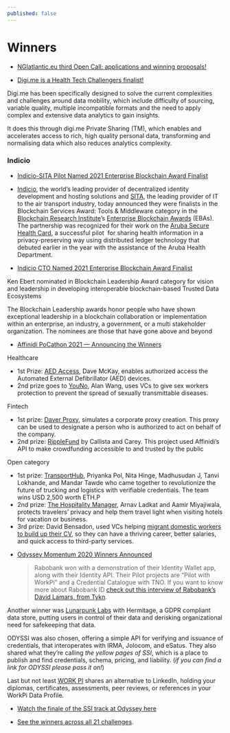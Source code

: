 ```yaml
---
published: false
---
```


# Winners
* [NGIatlantic.eu third Open Call: applications and winning proposals!](https://ngiatlantic.eu/news/ngiatlanticeu-third-open-call-applications-and-winning-proposals)

* [Digi.me is a Health Tech Challengers finalist!](https://blog.digi.me/2021/10/05/digi-me-is-a-health-tech-challengers-finalist/)

Digi.me has been specifically designed to solve the current complexities and challenges around data mobility, which include difficulty of sourcing, variable quality, multiple incompatible formats and the need to apply complex and extensive data analytics to gain insights.

It does this through digi.me Private Sharing (TM), which enables and accelerates access to rich, high quality personal data, transforming and normalising data which also reduces analytics complexity.

### Indicio

* [Indicio-SITA Pilot Named 2021 Enterprise Blockchain Award Finalist](https://indicio.tech/indicio-sita-pilot-named-2021-enterprise-blockchain-award-finalist/)

* [Indicio](https://indicio.tech/), the world’s leading provider of decentralized identity development and hosting solutions and [SITA](https://www.sita.aero/), the leading provider of IT to the air transport industry, today announced they were finalists in the Blockchain Services Award: Tools & Middleware category in the [Blockchain Research Institute](https://www.blockchainresearchinstitute.org/enterprise-blockchain-awards/)’s [Enterprise Blockchain Awards](https://blockchainrevolutionglobal.com/the-eb-awards/) (EBAs). The partnership was recognized for their work on the [Aruba Secure Health Card](https://www.sita.aero/resources/videos/happy-traveler-card/), a successful pilot  for sharing health information in a privacy-preserving way using distributed ledger technology that debuted earlier in the year with the assistance of the Aruba Health Department.

* [Indicio CTO Named 2021 Enterprise Blockchain Award Finalist](https://indicio.tech/indicio-cto-named-2021-enterprise-blockchain-award-finalist/)

Ken Ebert nominated in Blockchain Leadership Award category for vision and leadership in developing interoperable blockchain-based Trusted Data Ecosystems

The Blockchain Leadership awards honor people who have shown exceptional leadership in a blockchain collaboration or implementation within an enterprise, an industry, a government, or a multi stakeholder organization. The nominees are those that have gone above and beyond

* [Affinidi PoCathon 2021 — Announcing the Winners](https://academy.affinidi.com/affinidi-pocathon-2021-announcing-the-winners-40b2a5a79fa4)

Healthcare

- 1st Prize: [AED Access](https://devpost.com/software/aed-access), Dave McKay, enables authorized access the Automated External Defibrillator (AED) devices.
- 2nd prize goes to [YouNo](https://devpost.com/software/you-no), Alan Wang, uses VCs to give sex workers protection to prevent the spread of sexually transmittable diseases.

Fintech

- 1st prize: [Daver Proxy](https://devpost.com/software/daver-proxy), simulates a corporate proxy creation. This proxy can be used to designate a person who is authorized to act on behalf of the company.
- 2nd prize: [RippleFund](https://devpost.com/software/ripplefund) by Callista and Carey. This project used Affinidi’s API to make crowdfunding accessible to and trusted by the public

Open category

- 1st prize: [TransportHub](https://devpost.com/software/transportation-hub-lorry-receipt-issuer), Priyanka Pol, Nita Hinge, Madhusudan J, Tanvi Lokhande, and Mandar Tawde who came together to revolutionize the future of trucking and logistics with verifiable credentials. The team wins USD 2,500 worth ETH.P
- 2nd prize: [The Hospitality Manager](https://devpost.com/software/the-hospitality-manager), Arnav Ladkat and Aamir Miyajiwala, protects travelers’ privacy and help them travel light when visiting hotels for vacation or business.
- 3rd prize: David Bensadon, used VCs helping [migrant domestic workers to build up their CV](https://devpost.com/software/yhgt), so they can have a thriving career, better salaries, and quick access to third-party services.
* [Odyssey Momentum 2020 Winners Announced](https://solutions.odyssey.org/hackathon-2020-dutch-blockchain-coalition-ministry-of-the-interior-challenge-self-sovereign-identity-in-action/)
  > Rabobank won with a demonstration of their Identity Wallet app, along with their Identity API. Their Pilot projects are “Pilot with WorkPi” and a Credential Catalogue with TNO. If you want to know more about Rabobank ID [check out this interview of Rabobank’s David Lamars, from Tykn](https://tykn.tech/rabobank-ssi/).

Another winner was [Lunarpunk Labs](https://lunarpunklabs.hackalong.io/) with Hermitage, a GDPR compliant data store, putting users in control of their data and derisking organizational need for safekeeping that data.

ODYSSI was also chosen, offering a simple API for verifying and issuance of credentials, that interoperates with IRMA, Jolocom, and eSatus. They also shared what they’re calling *the yellow pages of SSI*, which is a place to publish and find credentials, schema, pricing, and liability. (*if you can find a link for ODYSSI please pass it on!*)

Last but not least [WORK PI](https://twitter.com/WorkPi_official) shares an alternative to LinkedIn, holding your diplomas, certificates, assessments, peer reviews, or references in your WorkPi Data Profile.

* [Watch the finale of the SSI track at Odyssey here](https://www.youtube.com/watch?v=vHhzJpDTEMs)

* [See the winners across all 21 challenges](https://solutions.odyssey.org/#winningsolutions).

